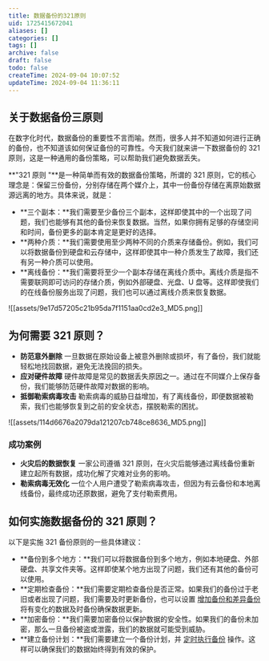 ```yaml
---
title: 数据备份的321原则
uid: 1725415672041
aliases: []
categories: []
tags: []
archive: false
draft: false
todo: false
createTime: 2024-09-04 10:07:52
updateTime: 2024-09-04 11:36:11
---
```


## 关于数据备份三原则

在数字化时代，数据备份的重要性不言而喻。然而，很多人并不知道如何进行正确的备份，也不知道该如何保证备份的可靠性。今天我们就来讲一下数据备份的 321 原则，这是一种通用的备份策略，可以帮助我们避免数据丢失。

**"321 原则 "**是一种简单而有效的数据备份策略，所谓的 321 原则，它的核心理念是：保留三份备份，分别存储在两个媒介上，其中一份备份存储在离原始数据源远离的地方。具体来说，就是：

- **三个副本：**我们需要至少备份三个副本，这样即使其中的一个出现了问题，我们也能够有其他的备份来恢复数据。当然，如果你拥有足够的存储空间和时间，备份更多的副本肯定是更好的选择。
- **两种介质：**我们需要使用至少两种不同的介质来存储备份。例如，我们可以将数据备份到硬盘和云存储中，这样即使其中一种介质发生了故障，我们还有另一种介质可以使用。
- **离线备份：**我们需要将至少一个副本存储在离线介质中。离线介质是指不需要联网即可访问的存储介质，例如外部硬盘、光盘、U 盘等。这样即使我们的在线备份服务出现了问题，我们也可以通过离线介质来恢复数据。

![[assets/9e17d57205c21b95da7f1151aa0cd2e3_MD5.png]]

## 为何需要 321 原则？

- **防范意外删除**
    一旦数据在原始设备上被意外删除或损坏，有了备份，我们就能轻松地找回数据，避免无法挽回的损失。
- **应对硬件故障**
    硬件故障是常见的数据丢失原因之一。通过在不同媒介上保存备份，我们能够防范硬件故障对数据的影响。
- **抵御勒索病毒攻击**
    勒索病毒的威胁日益增加，有了离线备份，即便数据被勒索，我们也能够恢复到之前的安全状态，摆脱勒索的困扰。

![[assets/114d6676a2079da121207cb748ce8636_MD5.png]]

### 成功案例

- **火灾后的数据恢复**
    一家公司遵循 321 原则，在火灾后能够通过离线备份重新建立起所有数据，成功化解了灾难对业务的影响。
- **勒索病毒无效化**
    一位个人用户遭受了勒索病毒攻击，但因为有云备份和本地离线备份，最终成功还原数据，避免了支付勒索费用。

## 如何实施数据备份的 321 原则？

以下是实施 321 备份原则的一些具体建议：

- **备份到多个地方：**我们可以将数据备份到多个地方，例如本地硬盘、外部硬盘、共享文件夹等。这样即使某个地方出现了问题，我们还有其他的备份可以使用。
- **定期检查备份：**我们需要定期检查备份是否正常。如果我们的备份过于老旧或者出现了问题，我们需要及时更新备份，也可以设置 [增加备份和差异备份](https://www.abackup.com/help/easy-backup/incremental-differential-backup.html) 将有变化的数据及时备份确保数据更新。
- **加密备份：**我们需要加密备份以保护数据的安全性。如果我们的备份未加密，那么一旦备份被盗或泄露，我们的数据就可能受到威胁。
- **建立备份计划：**我们需要建立一个备份计划，并 [定时执行备份](https://www.abackup.com/easybackup-tutorials/auto-backup-file.html) 操作。这样可以确保我们的数据始终得到有效的保护。

